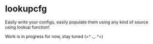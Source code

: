 # lookupcfg
Easily write your configs, easily populate them using any kind of source using lookup function!

Work is in progress for now, stay tuned (=^ ◡ ^=)